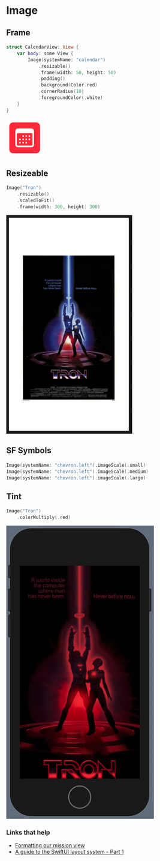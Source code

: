 # Image

## Frame

```swift
struct CalendarView: View {
    var body: some View {
        Image(systemName: "calendar")
            .resizable()
            .frame(width: 50, height: 50)
            .padding()
            .background(Color.red)
            .cornerRadius(10)
            .foregroundColor(.white)
    }
}
```

![](images/3.png)


## Resizeable

```swift
Image("Tron")
    .resizable()
    .scaledToFit()
    .frame(width: 300, height: 300)
```

![](images/1.png)

## SF Symbols

```swift
Image(systemName: "chevron.left").imageScale(.small)
Image(systemName: "chevron.left").imageScale(.medium)
Image(systemName: "chevron.left").imageScale(.large)
```

## Tint

```swift
Image("Tron")
    .colorMultiply(.red)
```

![](images/2.png)




### Links that help

- [Formatting our mission view](https://www.hackingwithswift.com/books/ios-swiftui/formatting-our-mission-view)
- [A guide to the SwiftUI layout system - Part 1](https://www.swiftbysundell.com/articles/swiftui-layout-system-guide-part-1/)
